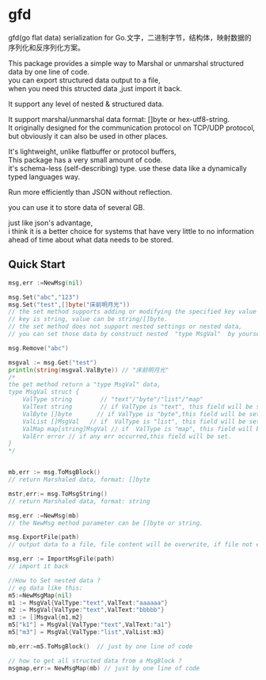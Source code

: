 # gfd
gfd(go flat data) serialization for Go.文字，二进制字节，结构体，映射数据的序列化和反序列化方案。  


This package provides a simple way to Marshal or unmarshal  structured data by one line of code.   
you can export structured data output to a file,  
when you need this structed data ,just import it back.

It support any level of nested & structured data.

It support marshal/unmarshal data format: []byte or hex-utf8-string.  
It originally designed for the communication protocol on TCP/UDP protocol,  
but obviously it can also be used in other places.

It's lightweight, unlike flatbuffer or protocol buffers,  
This package has a very small amount of code.  
it's schema-less (self-describing) type. 
use these data like a dynamically typed languages way.  


Run more efficiently than JSON without reflection.  

you can use it to store  data of several GB. 

just like json's  advantage,   
i think it is  a better choice for systems that have very little to no information ahead of time about what data needs to be stored.

## Quick Start  
```go
msg,err :=NewMsg(nil)   

msg.Set("abc","123")
msg.Set("test",[]byte("床前明月光"))
// the set method supports adding or modifying the specified key value pair data.
// key is string, value can be string/[]byte.
// the set method does not support nested settings or nested data,
// you can set those data by construct nested  "type MsgVal"  by yourself

msg.Remove("abc") 

msgval := msg.Get("test")
println(string(msgval.ValByte)) // "床前明月光"
/* 
the get method return a "type MsgVal" data,
type MsgVal struct {
    ValType string        // "text"/"byte"/"list"/"map"
    ValText string        // if ValType is "text", this field will be set
    ValByte []byte       // if ValType is "byte",this field will be set
    ValList []MsgVal   // if  ValType is "list", this field will be set, it can be nested
    ValMap map[string]MsgVal // if  ValType is "map", this field will be set,it can be nested
    ValErr error // if any err occurred,this field will be set.
}
*/


mb,err := msg.ToMsgBlock() 
// return Marshaled data, format: []byte

mstr,err:= msg.ToMsgString()
// return Marshaled data, format: string

msg,err :=NewMsg(mb)  
// the NewMsg method parameter can be []byte or string.

msg.ExportFile(path)
// output data to a file, file content will be overwrite, if file not exist,will be create and write.

msg,err := ImportMsgFile(path)
// import it back

//How to Set nested data ?
// eg data like this:
m5:=NewMsgMap(nil)
m1 := MsgVal{ValType:"text",ValText:"aaaaaa"}
m2 := MsgVal{ValType:"text",ValText:"bbbbb"}
m3 := []Msgval{m1,m2}
m5["k1"] = MsgVal{ValType:"text",ValText:"a1"}
m5["m3"] = MsgVal{ValType:"list",ValList:m3}

mb,err:=m5.ToMsgBlock()  // just by one line of code

// how to get all structed data from a MsgBlock ?
msgmap,err:= NewMsgMap(mb) // just by one line of code


```